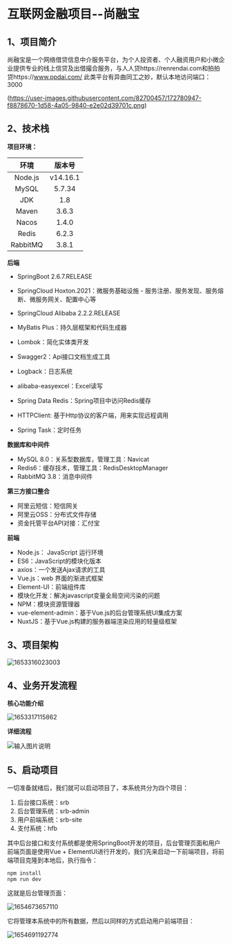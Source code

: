 # 互联网金融项目--尚融宝

## 1、项目简介

尚融宝是一个网络借贷信息中介服务平台，为个人投资者、个人融资用户和小微企业提供专业的线上信贷及出借撮合服务，与人人贷https://renrendai.com和拍拍贷https://www.ppdai.com/  此类平台有异曲同工之妙，默认本地访问端口：3000

(https://user-images.githubusercontent.com/82700457/172780947-f8878670-1d58-4a05-9840-e2e02d39701c.png)

## 2、技术栈

**项目环境：**

|   环境   |  版本号  |
| :------: | :------: |
| Node.js  | v14.16.1 |
|  MySQL   |  5.7.34  |
|   JDK    |   1.8    |
|  Maven   |  3.6.3   |
|  Nacos   |  1.4.0   |
|  Redis   |  6.2.3   |
| RabbitMQ |  3.8.1   |

**后端**

- SpringBoot 2.6.7.RELEASE

- SpringCloud Hoxton.2021：微服务基础设施 - 服务注册、服务发现、服务熔断、微服务网关、配置中心等

- SpringCloud Alibaba 2.2.2.RELEASE

- MyBatis Plus：持久层框架和代码生成器

- Lombok：简化实体类开发

- Swagger2：Api接口文档生成工具

- Logback：日志系统

- alibaba-easyexcel：Excel读写

- Spring Data Redis：Spring项目中访问Redis缓存

- HTTPClient: 基于Http协议的客户端，用来实现远程调用

- Spring Task：定时任务


**数据库和中间件**

- MySQL 8.0：关系型数据库，管理工具：Navicat
- Redis6：缓存技术，管理工具：RedisDesktopManager
- RabbitMQ 3.8：消息中间件

**第三方接口整合**

- 阿里云短信：短信网关
- 阿里云OSS：分布式文件存储
- 资金托管平台API对接：汇付宝

**前端**

- Node.js： JavaScript 运行环境
- ES6：JavaScript的模块化版本
- axios：一个发送Ajax请求的工具
- Vue.js：web 界面的渐进式框架
- Element-UI：前端组件库
- 模块化开发：解决javascript变量全局空间污染的问题
- NPM：模块资源管理器
- vue-element-admin：基于Vue.js的后台管理系统UI集成方案
- NuxtJS：基于Vue.js构建的服务器端渲染应用的轻量级框架

## 3、项目架构

![1653316023003](C:\Users\lemon\Desktop\互联网金融项目\Lemon-Srb\assets\1653316023003.png)

## 4、业务开发流程

**核心功能介绍**

![1653317115862](C:\Users\lemon\Desktop\互联网金融项目\Lemon-Srb\assets\1653317115862.png)

**详细流程**

![输入图片说明](https://images.gitee.com/uploads/images/2021/0331/092043_c2e31f08_7758392.png "屏幕截图.png")

## 5、启动项目

一切准备就绪后，我们就可以启动项目了，本系统共分为四个项目：

1. 后台接口系统：srb
2. 后台管理系统：srb-admin
3. 用户前端系统：srb-site
4. 支付系统：hfb

其中后台接口和支付系统都是使用SpringBoot开发的项目，后台管理页面和用户前端页面是使用Vue + ElementUI进行开发的，我们先来启动一下前端项目，将前端项目克隆到本地后，执行指令：

```shell
npm install
npm run dev
```

这就是后台管理页面：

![1654673657110](C:\Users\lemon\Desktop\互联网金融项目\Lemon-Srb\assets\1654673657110.png)

它将管理本系统中的所有数据，然后以同样的方式启动用户前端项目：

![1654691192774](C:\Users\lemon\Desktop\互联网金融项目\Lemon-Srb\assets\1654691192774.png)
